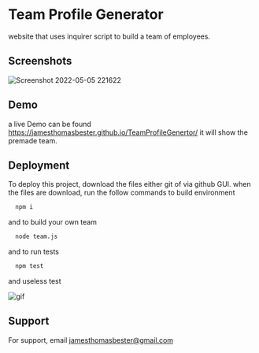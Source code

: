 
# Team Profile Generator

website that uses inquirer script to build a team of employees.


## Screenshots

![Screenshot 2022-05-05 221622](https://user-images.githubusercontent.com/46641259/166921363-9f35784c-ce55-46c4-a1aa-4b8e29634a89.png)


## Demo

a live Demo can be found https://jamesthomasbester.github.io/TeamProfileGenertor/ it will show the premade team.



## Deployment

To deploy this project, download the files either git of via github GUI.
when the files are download, run the follow commands to build environment

```bash
  npm i 
```
and to build your own team
```bash
  node team.js
```
and to run tests
```bash
  npm test 
```
and useless test

![gif](https://user-images.githubusercontent.com/46641259/166923157-43d62de9-e667-4923-b809-0c9272d8a6a9.gif)



## Support

For support, email jamesthomasbester@gmail.com

